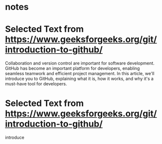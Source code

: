 # notes

# Selected Text from https://www.geeksforgeeks.org/git/introduction-to-github/

Collaboration and version control are important for software development. GitHub has become an important platform for developers, enabling seamless teamwork and efficient project management. In this article, we'll introduce you to GitHub, explaining what it is, how it works, and why it's a must-have tool for developers.
# Selected Text from https://www.geeksforgeeks.org/git/introduction-to-github/

introduce